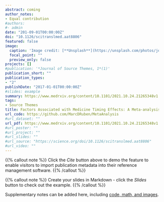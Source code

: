 ```yaml
---
abstract: coming
author_notes:
- Equal contribution
#authors:
#- admin
date: "201-09-01T00:00:00Z"
doi: "10.1126/scitranslmed.aat8806"
featured: false
image:
  caption: 'Image credit: [**Unsplash**](https://unsplash.com/photos/jdD8gXaTZsc)'
  focal_point: ""
  preview_only: false
projects: []
#publication: '*Journal of Source Themes, 1*(1)'
publication_short: ""
publication_types:
- "2"
publishDate: "2017-01-01T00:00:00Z"
#slides: example
summary: https://www.medrxiv.org/content/10.1101/2021.10.24.21265348v1
tags:
- Source Themes
title: Factors Associated with Medicine Timing Effects: A Meta-analysis
url_code: https://github.com/MarcDRuben/MetaAnalysis
#url_dataset: ""
url_pdf: https://www.medrxiv.org/content/10.1101/2021.10.24.21265348v1
#url_poster: ""
#url_project: ""
#url_slides: ""
#url_source: "https://science.org/doi/10.1126/scitranslmed.aat8806"
#url_video: ""
---
```


{{% callout note %}}
Click the *Cite* button above to demo the feature to enable visitors to import publication metadata into their reference management software.
{{% /callout %}}

{{% callout note %}}
Create your slides in Markdown - click the *Slides* button to check out the example.
{{% /callout %}}

Supplementary notes can be added here, including [code, math, and images](https://wowchemy.com/docs/writing-markdown-latex/).
